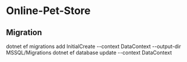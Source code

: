 # Online-Pet-Store

## Migration
dotnet ef migrations add InitialCreate --context DataContext --output-dir MSSQL/Migrations
dotnet ef database update --context DataContext

